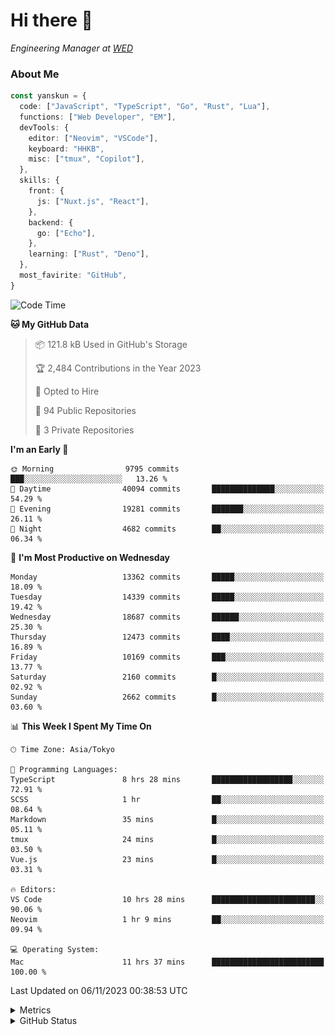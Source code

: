 # Hi there&nbsp;:wave:

<!-- ![Alt text](https://spotify-recently-played-readme.vercel.app/api?user=31kynbuubkiu3r4qh4hjuaglhfay) -->

_Engineering Manager at [WED](https://github.com/wedinc)_

### About Me

```ts
const yanskun = {
  code: ["JavaScript", "TypeScript", "Go", "Rust", "Lua"],
  functions: ["Web Developer", "EM"],
  devTools: {
    editor: ["Neovim", "VSCode"],
    keyboard: "HHKB",
    misc: ["tmux", "Copilot"],
  },
  skills: {
    front: {
      js: ["Nuxt.js", "React"],
    },
    backend: {
      go: ["Echo"],
    },
    learning: ["Rust", "Deno"],
  },
  most_favirite: "GitHub",
}
```

<!--START_SECTION:waka-->
![Code Time](http://img.shields.io/badge/Code%20Time-537%20hrs%207%20mins-blue)

**🐱 My GitHub Data** 

> 📦 121.8 kB Used in GitHub's Storage 
 > 
> 🏆 2,484 Contributions in the Year 2023
 > 
> 💼 Opted to Hire
 > 
> 📜 94 Public Repositories 
 > 
> 🔑 3 Private Repositories 
 > 
**I'm an Early 🐤** 

```text
🌞 Morning                9795 commits        ███░░░░░░░░░░░░░░░░░░░░░░   13.26 % 
🌆 Daytime                40094 commits       ██████████████░░░░░░░░░░░   54.29 % 
🌃 Evening                19281 commits       ███████░░░░░░░░░░░░░░░░░░   26.11 % 
🌙 Night                  4682 commits        ██░░░░░░░░░░░░░░░░░░░░░░░   06.34 % 
```
📅 **I'm Most Productive on Wednesday** 

```text
Monday                   13362 commits       █████░░░░░░░░░░░░░░░░░░░░   18.09 % 
Tuesday                  14339 commits       █████░░░░░░░░░░░░░░░░░░░░   19.42 % 
Wednesday                18687 commits       ██████░░░░░░░░░░░░░░░░░░░   25.30 % 
Thursday                 12473 commits       ████░░░░░░░░░░░░░░░░░░░░░   16.89 % 
Friday                   10169 commits       ███░░░░░░░░░░░░░░░░░░░░░░   13.77 % 
Saturday                 2160 commits        █░░░░░░░░░░░░░░░░░░░░░░░░   02.92 % 
Sunday                   2662 commits        █░░░░░░░░░░░░░░░░░░░░░░░░   03.60 % 
```


📊 **This Week I Spent My Time On** 

```text
🕑︎ Time Zone: Asia/Tokyo

💬 Programming Languages: 
TypeScript               8 hrs 28 mins       ██████████████████░░░░░░░   72.91 % 
SCSS                     1 hr                ██░░░░░░░░░░░░░░░░░░░░░░░   08.64 % 
Markdown                 35 mins             █░░░░░░░░░░░░░░░░░░░░░░░░   05.11 % 
tmux                     24 mins             █░░░░░░░░░░░░░░░░░░░░░░░░   03.50 % 
Vue.js                   23 mins             █░░░░░░░░░░░░░░░░░░░░░░░░   03.31 % 

🔥 Editors: 
VS Code                  10 hrs 28 mins      ███████████████████████░░   90.06 % 
Neovim                   1 hr 9 mins         ██░░░░░░░░░░░░░░░░░░░░░░░   09.94 % 

💻 Operating System: 
Mac                      11 hrs 37 mins      █████████████████████████   100.00 % 
```


 Last Updated on 06/11/2023 00:38:53 UTC
<!--END_SECTION:waka-->

<details>
  <summary>Metrics</summary>
  <img src="https://github.com/yanskun/yanskun/blob/main/github-metrics.svg" alt="Metrics">
</details>

<details>
  <summary>GitHub Status</summary>
  <picture>
    <source media="(prefers-color-scheme: dark)" srcset="https://raw.githubusercontent.com/yanskun/yanskun/master/profile-summary-card-output/nord_dark/0-profile-details.svg">
   <img src="https://raw.githubusercontent.com/yanskun/yanskun/master/profile-summary-card-output/default/0-profile-details.svg">
  </picture>
  <br>
  <picture>
    <source media="(prefers-color-scheme: dark)" srcset="https://raw.githubusercontent.com/yanskun/yanskun/master/profile-summary-card-output/nord_dark/1-repos-per-language.svg">
   <img src="https://raw.githubusercontent.com/yanskun/yanskun/master/profile-summary-card-output/default/1-repos-per-language.svg">
  </picture>
  <picture>
    <source media="(prefers-color-scheme: dark)" srcset="https://raw.githubusercontent.com/yanskun/yanskun/master/profile-summary-card-output/nord_dark/2-most-commit-language.svg">
   <img src="https://raw.githubusercontent.com/yanskun/yanskun/master/profile-summary-card-output/default/2-most-commit-language.svg">
  </picture>
  <br>
  <picture>
    <source media="(prefers-color-scheme: dark)" srcset="https://raw.githubusercontent.com/yanskun/yanskun/master/profile-summary-card-output/nord_dark/3-stats.svg">
   <img src="https://raw.githubusercontent.com/yanskun/yanskun/master/profile-summary-card-output/default/3-stats.svg">
  </picture>
  <picture>
    <source media="(prefers-color-scheme: dark)" srcset="https://raw.githubusercontent.com/yanskun/yanskun/master/profile-summary-card-output/nord_dark/4-productive-time.svg">
   <img src="https://raw.githubusercontent.com/yanskun/yanskun/master/profile-summary-card-output/default/4-productive-time.svg">
  </picture>
</details>
